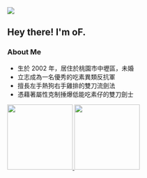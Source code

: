 <img src="https://cdn.discordapp.com/attachments/858423378029314088/900329940552142898/image0.gif">

<h2> Hey there! I'm oF.</h2>

<h3> About Me </h3>

- 生於 2002 年，居住於桃園市中壢區，未婚
- 立志成為一名優秀的吃素異類反抗軍
- 擅長左手熱狗右手雞排的雙刀流劍法
- 憑藉著屬性克制捶爆低能吃素仔的雙刀劍士

<a href="https://github.com/sky9154">
  <img height="150em" src="https://github-readme-stats.vercel.app/api?username=sky9154&theme=tokyonight&show_icons=true&hide=prs"/>
  <img height="150em" src="https://github-readme-stats.vercel.app/api/top-langs/?username=sky9154&theme=tokyonight&layout=compact&langs_count=6"/>
</a>
